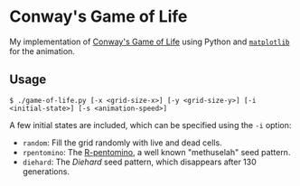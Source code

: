 # Conway's Game of Life

My implementation of [Conway's Game of Life](https://en.wikipedia.org/wiki/Conway%27s_Game_of_Life) using Python and [`matplotlib`](https://matplotlib.org/) for the animation.

## Usage

```console
$ ./game-of-life.py [-x <grid-size-x>] [-y <grid-size-y>] [-i <initial-state>] [-s <animation-speed>]
```

A few initial states are included, which can be specified using the `-i` option:

* `random`: Fill the grid randomly with live and dead cells.
* `rpentomino`: The [R-pentomino](https://en.wikipedia.org/wiki/Pentomino), a well known "methuselah" seed pattern.
* `diehard`: The *Diehard* seed pattern, which disappears after 130 generations.
